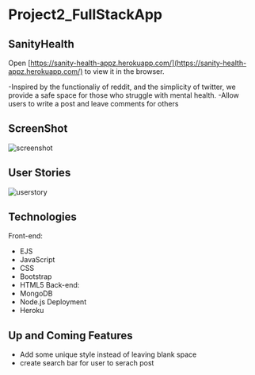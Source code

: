 # Project2_FullStackApp

## SanityHealth

Open [https://sanity-health-appz.herokuapp.com/](https://sanity-health-appz.herokuapp.com/) to view it in the browser.

-Inspired by the functionaliy of reddit, and the simplicity of twitter, we provide a safe space for those who struggle with mental health.
-Allow users to write a post and leave comments for others

## ScreenShot

![screenshot](https://imgur.com/G7NKRPq.png)

## User Stories
![userstory](https://imgur.com/gIZXxMf.jpg) 


## Technologies
Front-end:
- EJS
- JavaScript 
- CSS
- Bootstrap
- HTML5
Back-end:
- MongoDB
- Node.js
Deployment
- Heroku

## Up and Coming Features
- Add some unique style instead of leaving blank space
- create search bar for user to serach post 
